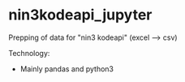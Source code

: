# nin3kodeapi_jupyter
Prepping of data for "nin3 kodeapi" (excel --> csv)

Technology:
- Mainly pandas and python3
